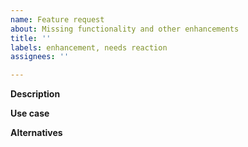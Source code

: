 ```yaml
---
name: Feature request
about: Missing functionality and other enhancements
title: ''
labels: enhancement, needs reaction
assignees: ''

---
```


<!--
    Please make sure to try out the newest version of Markdown Viewer before
    reporting the feature request.
    See https://github.com/c3er/mdview/releases/latest
-->

**Description**

<!-- Description of the yet missing feature -->

**Use case**

<!--
    A clear and concise description of what you're missing or what the problem
    is, e.g. "I'm always frustrated when [...]"
-->

**Alternatives**

<!--
    If applicable, a clear and concise description of any alternative solutions
    or features you've considered.
-->
